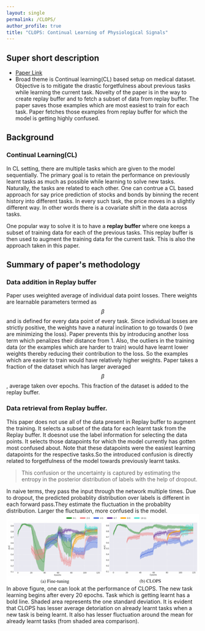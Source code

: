 ```yaml
---
layout: single
permalink: /CLOPS/
author_profile: true
title: "CLOPS: Continual Learning of Physiological Signals"
---
```

## Super short description
* [Paper Link](https://arxiv.org/abs/2004.09578)
* Broad theme is Continual learning(CL) based setup on medical dataset. Objective is to mitigate the drastic forgetfulness about previous tasks while learning the current task. Novelty of the paper is in the way to create replay buffer and to fetch a subset of data from replay buffer. The paper saves those examples which are most easiest to train for each task. Paper fetches those examples from replay buffer for which the model is getting highly confused.

## Background
### Continual Learning(CL)
In CL setting, there are multiple tasks which are given to the model sequentially. The primary goal is to retain the performance on previously learnt tasks as much as possible while learning to solve new tasks. Naturally, the tasks are related to each other. One can contrue a CL based approach for say price prediction of stocks and bonds by binning the recent history into different tasks. In every such task, the price moves in a slightly different way. In other words there is a covariate shift in the data across tasks.

One popular way to solve it is to have a **replay buffer** where one keeps a subset of training data for each of the previous tasks. This replay buffer is then used to augment the training data for the current task. This is also the approach taken in this paper.

## Summary of paper's methodology
### Data addition in Replay buffer
Paper uses weighted average of individual data point losses. There weights are learnable parameters termed as $$\beta$$ and is defined for every data point of every task. Since individual losses are strictly positive, the weights have a natural inclination to go towards 0 (we are minimizing the loss). Paper prevents this by introducing another loss term which penalizes their distance from 1.  Also, the outliers in the training data (or the examples which are harder to train) would have learnt lower weights thereby reducing their contribution  to the loss. So the examples which are easier to train would have relatively higher weights. Paper takes a fraction of the dataset which has larger averaged $$\beta$$, average taken over epochs. This fraction of the dataset is added to the replay buffer.

### Data retrieval from Replay buffer.
This paper does not use all of the data present in Replay buffer to augment the training. It selects a subset of the data for each learnt task from the Replay buffer. It doesnot use the label information for selecting the data points. It selects those datapoints for which the model currently has gotten most confused about. Note that these datapoints were the easiest learning datapoints for the respective tasks.So the introduced confusion is directly related to forgetfulness of the model towards previously learnt tasks.
>This confusion or the uncertainty is captured by estimating the entropy in the posterior distribution of labels with the help of dropout.

In naive terms, they pass the input through the network multiple times. Due to dropout, the predicted probablity distribution over labels is different in each forward pass.They estimate the fluctuation in the probablity distribution. Larger the fluctuation, more confused is the model.
<img src="../assets/images/CLOPS.png" alt="drawing"
title=" Less forgetfulness in CLOPS. (Taken from https://arxiv.org/abs/2004.09578) "/>
In above figure, one can look at the performance of CLOPS. The new task learning begins after every 20 epochs. Task which is getting learnt has a bold line. Shaded area represents the one standard deviation. It is evident that CLOPS has  lesser average detoriation on already learnt tasks when a new task is being learnt. It also has lesser fluctuation around the mean for already learnt tasks (from shaded area comparison).
